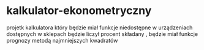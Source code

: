 # kalkulator-ekonometryczny
projetk kalkulatora który będzie miał funkcje niedostępne w urządzeniach dostępnych w sklepach
będzie liczył procent składany , będzie miał funkcje prognozy metodą najmniejszych kwadratów
